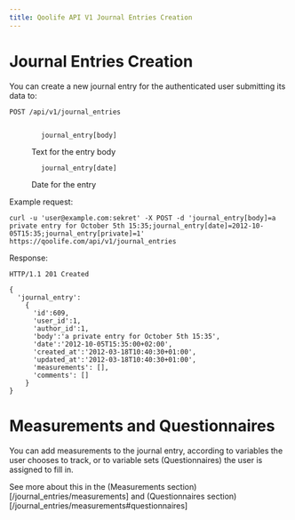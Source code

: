 ```yaml
---
title: Qoolife API V1 Journal Entries Creation
---
```


# Journal Entries Creation

You can create a new journal entry for the authenticated user submitting its data to:

    POST /api/v1/journal_entries

<dl>
	<dt>
	  <code>
	    journal_entry[body]
	  </code>
	  </dt>
	<dd>Text for the entry body</dd>
	<dt>
	  <code>
	    journal_entry[date]
	  </code>
	</dt>
	<dd>Date for the entry</dd>
</dl>

Example request:

    curl -u 'user@example.com:sekret' -X POST -d 'journal_entry[body]=a private entry for October 5th 15:35;journal_entry[date]=2012-10-05T15:35;journal_entry[private]=1' https://qoolife.com/api/v1/journal_entries

Response:

    HTTP/1.1 201 Created

    {
      'journal_entry':
        {
          'id':609,
          'user_id':1,
          'author_id':1,
          'body':'a private entry for October 5th 15:35',
          'date':'2012-10-05T15:35:00+02:00',
          'created_at':'2012-03-18T10:40:30+01:00',
          'updated_at':'2012-03-18T10:40:30+01:00',
          'measurements': [],
          'comments': []
        }
    }

# Measurements and Questionnaires

You can add measurements to the journal entry, according to variables the user chooses to track, or to variable sets (Questionnaires) the user is assigned to fill in.

See more about this in the (Measurements section)[/journal_entries/measurements] and (Questionnaires section)[/journal_entries/measurements#questionnaires]
